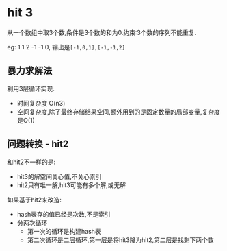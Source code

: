 # hit 3

从一个数组中取3个数,条件是3个数的和为0.约束:3个数的序列不能重复.

eg: 1 1 2 -1 -1 0, 输出是`[-1,0,1],[-1,-1,2]`

## 暴力求解法

利用3层循环实现.

- 时间复杂度 O(n3)
- 空间复杂度,除了最终存储结果空间,额外用到的是固定数量的局部变量,复杂度是O(1)

## 问题转换 - hit2

和hit2不一样的是:

- hit3的解空间关心值,不关心索引
- hit2只有唯一解,hit3可能有多个解,或无解

如果基于hit2来改造:

- hash表存的值已经是次数,不是索引
- 分两次循环
  - 第一次的循环是构建hash表
  - 第二次循环是二层循环,第一层是将hit3降为hit2,第二层是找剩下两个数
